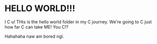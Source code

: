 # HELLO WORLD!!!
I C u!
THis is the hello world folder in my C journey. We're going to C just how far C can take ME! You C!? 

Hahahaha naw am bored ngl.

